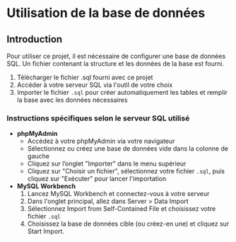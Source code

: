 # Utilisation de la base de données

## Introduction

Pour utiliser ce projet, il est nécessaire de configurer une base de données SQL.
Un fichier contenant la structure et les données de la base est fourni.

1. Télécharger le fichier .sql fourni avec ce projet
2. Accéder à votre serveur SQL via l'outil de votre choix
3. Importer le fichier `.sql` pour créer automatiquement les tables et remplir la base avec les données nécessaires

### Instructions spécifiques selon le serveur SQL utilisé

<ul>
  <li><strong>phpMyAdmin</strong>
    <ul>
      <li>Accédez à votre phpMyAdmin via votre navigateur</li>
      <li>Sélectionnez ou créez une base de données vide dans la colonne de gauche</li>
      <li>Cliquez sur l’onglet "Importer" dans le menu supérieur</li>
      <li>Cliquez sur "Choisir un fichier", sélectionnez votre fichier <code>.sql</code>, puis cliquez sur "Exécuter" pour lancer l'importation</li>
    </ul>
  </li>

  <li><strong>MySQL Workbench</strong>
    <ol type="1">
      <li>Lancez MySQL Workbench et connectez-vous à votre serveur</li>
      <li>Dans l'onglet principal, allez dans Server &gt; Data Import</li>
      <li>Sélectionnez Import from Self-Contained File et choisissez votre fichier <code>.sql</code></li>
      <li>Choisissez la base de données cible (ou créez-en une) et cliquez sur Start Import.</li>
    </ol>
  </li>
</ul>
